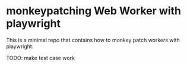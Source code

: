 # monkeypatching Web Worker with playwright

This is a minimal repo that contains how to monkey patch workers with playwright.

TODO: make test case work